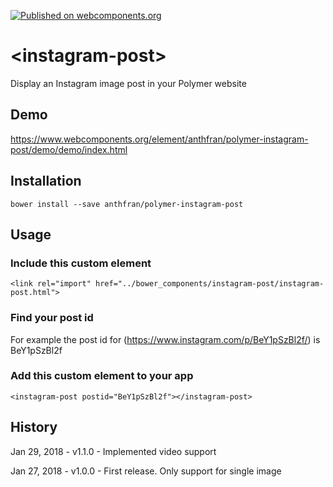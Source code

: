 [![Published on webcomponents.org](https://img.shields.io/badge/webcomponents.org-published-blue.svg)](https://www.webcomponents.org/element/anthfran/polymer-instagram-post)

# \<instagram-post\>

Display an Instagram image post in your Polymer website

## Demo

https://www.webcomponents.org/element/anthfran/polymer-instagram-post/demo/demo/index.html

## Installation

`bower install --save anthfran/polymer-instagram-post`

## Usage

### Include this custom element
`<link rel="import" href="../bower_components/instagram-post/instagram-post.html">`

### Find your post id

For example the post id for (https://www.instagram.com/p/BeY1pSzBl2f/) is BeY1pSzBl2f

### Add this custom element to your app
`<instagram-post postid="BeY1pSzBl2f"></instagram-post>`

## History
Jan 29, 2018 - v1.1.0 - Implemented video support

Jan 27, 2018 - v1.0.0 - First release. Only support for single image
